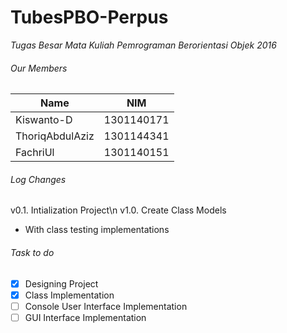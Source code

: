 # TubesPBO-Perpus
*Tugas Besar Mata Kuliah Pemrograman Berorientasi Objek 2016*

###### Our Members
| Name              | NIM           |
| ----------------- |:-------------:|
| Kiswanto-D    	| 1301140171    |
| ThoriqAbdulAziz   | 1301144341    |
| FachriUl	    	| 1301140151    |

###### Log Changes
v0.1. Intialization Project\n
v1.0. Create Class Models 
  * With class testing implementations

###### Task to do
- [x] Designing Project
- [x] Class Implementation
- [ ] Console User Interface Implementation
- [ ] GUI Interface Implementation

